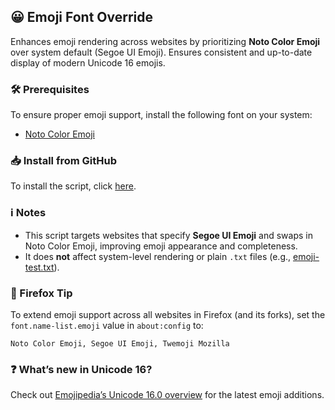 ## 😀 Emoji Font Override

Enhances emoji rendering across websites by prioritizing **Noto Color Emoji** over system default (Segoe UI Emoji). Ensures consistent and up-to-date display of modern Unicode 16 emojis.

### **🛠 Prerequisites**

To ensure proper emoji support, install the following font on your system:

- [Noto Color Emoji](https://fonts.google.com/noto/specimen/Noto+Color+Emoji)

### **📥 Install from GitHub**

To install the script, click [here](https://raw.githubusercontent.com/sinazadeh/userscripts/refs/heads/main/Emoji_Font_Override.user.js).

### **ℹ️ Notes**

- This script targets websites that specify **Segoe UI Emoji** and swaps in Noto Color Emoji, improving emoji appearance and completeness.
- It does **not** affect system-level rendering or plain `.txt` files (e.g., [emoji-test.txt](https://www.unicode.org/Public/emoji/latest/emoji-test.txt)).

### **🦊 Firefox Tip**

To extend emoji support across all websites in Firefox (and its forks), set the `font.name-list.emoji` value in `about:config` to:

```
Noto Color Emoji, Segoe UI Emoji, Twemoji Mozilla
```

### **❓ What’s new in Unicode 16?**

Check out [Emojipedia’s Unicode 16.0 overview](https://emojipedia.org/unicode-16.0) for the latest emoji additions.
